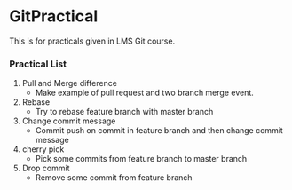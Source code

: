 # GitPractical
This is for practicals given in LMS Git course.
### Practical List
  1. Pull and Merge difference
      - Make example of pull request and two branch merge event.
  2. Rebase
      - Try to rebase feature branch with master branch 
  3. Change commit message
      - Commit push on commit in feature branch and then change commit message
  4. cherry pick
      - Pick some commits from feature branch to master branch
  5. Drop commit
      - Remove some commit from feature branch
